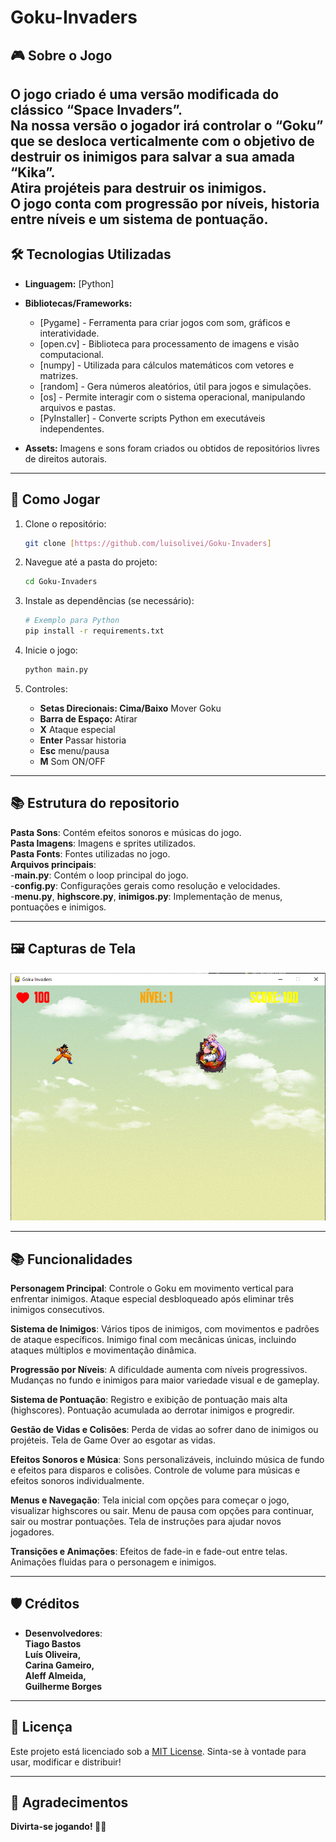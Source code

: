 # Goku-Invaders

## 🎮 Sobre o Jogo

O jogo criado é uma versão modificada do clássico “Space Invaders”.<br> Na nossa versão o jogador irá controlar o “Goku” que se desloca verticalmente com o objetivo de destruir os inimigos para salvar a sua amada “Kika”.<br>Atira projéteis para destruir os inimigos.<br>O jogo conta com progressão por níveis, historia entre níveis e um sistema de pontuação.   
---

## 🛠️ Tecnologias Utilizadas

- **Linguagem:** [Python]
- **Bibliotecas/Frameworks:** 
  - [Pygame] - Ferramenta para criar jogos com som, gráficos e interatividade.
  - [open.cv] - Biblioteca para processamento de imagens e visão computacional.
  - [numpy] - Utilizada para cálculos matemáticos com vetores e matrizes.
  - [random] - Gera números aleatórios, útil para jogos e simulações.
  - [os] - Permite interagir com o sistema operacional, manipulando arquivos e pastas.
  - [PyInstaller] -  Converte scripts Python em executáveis independentes.
  
- **Assets:** Imagens e sons foram criados ou obtidos de repositórios livres de direitos autorais.
  
---

## 🚀 Como Jogar

1. Clone o repositório:
   ```bash
   git clone [https://github.com/luisolivei/Goku-Invaders]
   ```

2. Navegue até a pasta do projeto:
   ```bash
   cd Goku-Invaders
   ```

3. Instale as dependências (se necessário):
   ```bash
   # Exemplo para Python
   pip install -r requirements.txt
   ```

4. Inicie o jogo:
   ```bash
   python main.py
   ```

5. Controles:
   - **Setas Direcionais: Cima/Baixo** Mover Goku
   - **Barra de Espaço:** Atirar
   - **X** Ataque especial
   - **Enter** Passar historia
   - **Esc** menu/pausa
   - **M** Som ON/OFF

---
## 📚 Estrutura do repositorio
**Pasta Sons**: Contém efeitos sonoros e músicas do jogo.<br>
**Pasta Imagens**: Imagens e sprites utilizados.<br>
**Pasta Fonts**: Fontes utilizadas no jogo.<br>
**Arquivos principais**:<br>
  -**main.py**: Contém o loop principal do jogo.<br>
  -**config.py**: Configurações gerais como resolução e velocidades.<br>
  -**menu.py**, **highscore.py**, **inimigos.py**: Implementação de menus, pontuações e inimigos.<br>

---

## 🖼️ Capturas de Tela

![Descrição da Imagem](imagens/tela.png)

---

## 📚 Funcionalidades

**Personagem Principal**:
Controle o Goku em movimento vertical para enfrentar inimigos.
Ataque especial desbloqueado após eliminar três inimigos consecutivos.

**Sistema de Inimigos**:
Vários tipos de inimigos, com movimentos e padrões de ataque específicos.
Inimigo final com mecânicas únicas, incluindo ataques múltiplos e movimentação dinâmica.

**Progressão por Níveis**:
A dificuldade aumenta com níveis progressivos.
Mudanças no fundo e inimigos para maior variedade visual e de gameplay.

**Sistema de Pontuação**:
Registro e exibição de pontuação mais alta (highscores).
Pontuação acumulada ao derrotar inimigos e progredir.

**Gestão de Vidas e Colisões**:
Perda de vidas ao sofrer dano de inimigos ou projéteis.
Tela de Game Over ao esgotar as vidas.

**Efeitos Sonoros e Música**:
Sons personalizáveis, incluindo música de fundo e efeitos para disparos e colisões.
Controle de volume para músicas e efeitos sonoros individualmente.

**Menus e Navegação**:
Tela inicial com opções para começar o jogo, visualizar highscores ou sair.
Menu de pausa com opções para continuar, sair ou mostrar pontuações.
Tela de instruções para ajudar novos jogadores.

**Transições e Animações**:
Efeitos de fade-in e fade-out entre telas.
Animações fluidas para o personagem e inimigos.


---


## 🛡️ Créditos

- **Desenvolvedores**:<br>
  **Tiago Bastos<br>
  Luís Oliveira,<br>
  Carina Gameiro,<br>
  Aleff Almeida,<br>
  Guilherme Borges**
  
---

## 📜 Licença

Este projeto está licenciado sob a [MIT License](LICENSE). Sinta-se à vontade para usar, modificar e distribuir!

---

## 🌟 Agradecimentos


**Divirta-se jogando! 🚀👾**
